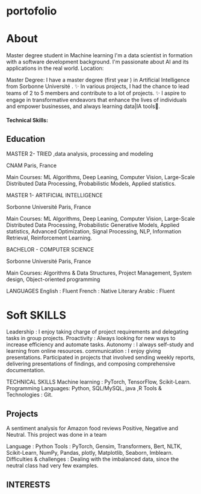 # portofolio
# About
Master degree student in Machine learning
I'm a data scientist  in formation with a  software development background. I'm passionate about AI and its applications in the real world.
Location:

Master Degree:
 I have a master degree (first year ) in Artificial Intelligence from Sorbonne Université .
✨ In various projects, I had the chance to lead teams of 2 to 5 members and contribute to a lot of projects.
✨ I aspire to engage in transformative endeavors that enhance the lives of individuals and empower businesses, and always  learning data|IA tools🤩.

#### Technical Skills: 

## Education

MASTER 2- TRIED ,data analysis, processing and modeling

CNAM Paris, France

Main Courses: ML Algorithms, Deep Leaning, Computer Vision, Large-Scale Distributed Data Processing, Probabilistic  Models, Applied statistics.

MASTER 1- ARTIFICIAL INTELLIGENCE

Sorbonne Université Paris, France

Main Courses: ML Algorithms, Deep Leaning, Computer Vision, Large-Scale Distributed Data Processing, Probabilistic Generative Models, Applied statistics, Advanced Optimization, Signal Processing, NLP, Information Retrieval, Reinforcement Learning.

BACHELOR - COMPUTER SCIENCE

Sorbonne Université Paris, France

Main Courses: Algorithms & Data Structures, Project Management, System design, Object-oriented programming

LANGUAGES
English : Fluent
French : Native
Literary Arabic : Fluent

# Soft SKILLS
Leadership :
I enjoy taking charge of project requirements and delegating tasks in group projects.
Proactivity :
Always looking for new ways to increase efficiency and automate tasks.
Autonomy :
I always self-study and learning from online resources.
communication :
I enjoy giving presentations.
Participated in projects that involved sending weekly reports, delivering presentations of findings, and composing comprehensive documentation.

TECHNICAL SKILLS
Machine learning :
PyTorch, TensorFlow, Scikit-Learn.
Programming Languages:
Python, SQL/MySQL, java ,R
Tools & Technologies :
Git.
## Projects

A sentiment analysis for Amazon food reviews Positive, Negative and Neutral. This project was done in a team

Language : Python
Tools : PyTorch, Gensim, Transformers, Bert, NLTK, Scikit-Learn, NumPy, Pandas, plotly, Matplotlib, Seaborn, Imblearn.
Difficulties & challenges :
Dealing with the imbalanced data, since the neutral class had very few examples.

## INTERESTS
